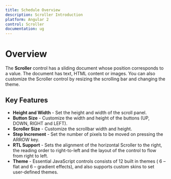 ```yaml
---
title: Schedule Overview	
description: Scroller Introduction
platform: Angular 2
control: Scroller
documentation: ug
---
```


# Overview

The **Scroller** control has a sliding document whose position corresponds to a value. The document has text, HTML content or images. You can also customize the Scroller control by resizing the scrolling bar and changing the theme.

## Key Features

* **Height and Width** - Set the height and width of the scroll panel.
* **Button Size** - Customize the width and height of the buttons (UP, DOWN, RIGHT and LEFT).
* **Scroller Size** - Customize the scrollbar width and height.
* **Step Increment** - Set the number of pixels to be moved on pressing the ARROW key.
* **RTL Support** - Sets the alignment of the horizontal Scroller to the right, the reading order to right-to-left and the layout of the control to flow from right to left.
* **Theme** - Essential JavaScript controls consists of 12 built in themes ( 6 – flat and 6 – gradient effects), and also supports custom skins to set user-defined themes.

